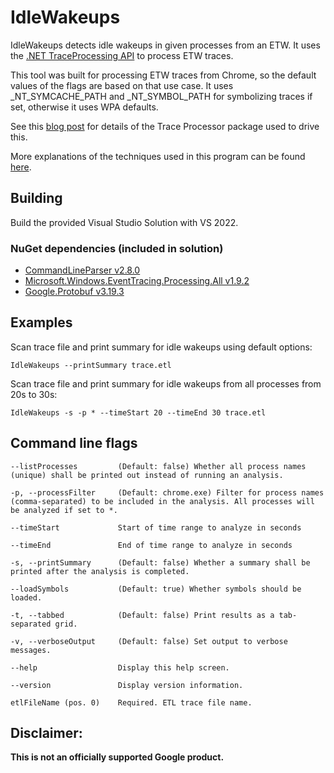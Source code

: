 # IdleWakeups

IdleWakeups detects idle wakeups in given processes from an ETW. It uses the [.NET TraceProcessing API](https://www.nuget.org/packages/Microsoft.Windows.EventTracing.Processing.All)
to process ETW traces.

This tool was built for processing ETW traces from Chrome, so the default values
of the flags are based on that use case. It uses _NT_SYMCACHE_PATH and _NT_SYMBOL_PATH for
symbolizing traces if set, otherwise it uses WPA defaults.

See this [blog post](https://blogs.windows.com/windowsdeveloper/2019/05/09/announcing-traceprocessor-preview-0-1-0/) for details of the Trace Processor package used to drive this.

More explanations of the techniques used in this program can be found [here](https://randomascii.wordpress.com/2020/01/05/bulk-etw-trace-analysis-in-c/).

## Building

Build the provided Visual Studio Solution with VS 2022.

### NuGet dependencies (included in solution)
- [CommandLineParser v2.8.0](https://www.nuget.org/packages/CommandLineParser/2.8.0)
- [Microsoft.Windows.EventTracing.Processing.All v1.9.2](https://www.nuget.org/packages/Microsoft.Windows.EventTracing.Processing.All/1.9.2)
- [Google.Protobuf v3.19.3](https://www.nuget.org/packages/Google.Protobuf/3.19.3)

## Examples

Scan trace file and print summary for idle wakeups using default options:

    IdleWakeups --printSummary trace.etl
  
Scan trace file and print summary for idle wakeups from all processes from 20s to 30s:

    IdleWakeups -s -p * --timeStart 20 --timeEnd 30 trace.etl

## Command line flags

    --listProcesses         (Default: false) Whether all process names (unique) shall be printed out instead of running an analysis.

    -p, --processFilter     (Default: chrome.exe) Filter for process names (comma-separated) to be included in the analysis. All processes will be analyzed if set to *.

    --timeStart             Start of time range to analyze in seconds

    --timeEnd               End of time range to analyze in seconds

    -s, --printSummary      (Default: false) Whether a summary shall be printed after the analysis is completed.

    --loadSymbols           (Default: true) Whether symbols should be loaded.

    -t, --tabbed            (Default: false) Print results as a tab-separated grid.

    -v, --verboseOutput     (Default: false) Set output to verbose messages.

    --help                  Display this help screen.

    --version               Display version information.

    etlFileName (pos. 0)    Required. ETL trace file name.

## Disclaimer:

**This is not an officially supported Google product.**
